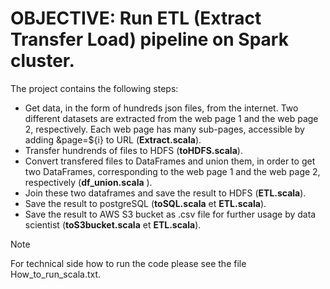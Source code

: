 # OBJECTIVE: Run ETL (Extract Transfer Load) pipeline on Spark cluster.
The project contains the following steps:
* Get data, in the form of hundreds json files, from the internet. Two different datasets are extracted from the web page 1 and the web page 2, respectively. Each web page has many sub-pages, accessible by adding &page=${i} to URL (**Extract.scala**).
* Transfer hundrends of files to HDFS (**toHDFS.scala**). 
* Convert transfered files to DataFrames and union them, in order to get two DataFrames, corresponding to the web page 1 and the web page 2, respectively (**df_union.scala** ).
* Join these two dataframes and save the result to HDFS (**ETL.scala**).
* Save the result to postgreSQL (**toSQL.scala** et **ETL.scala**).
* Save the result to AWS S3 bucket as .csv file for further usage by data scientist (**toS3bucket.scala** et **ETL.scala**).
> [!NOTE]
> For technical side how to run the code please see the file How_to_run_scala.txt.
